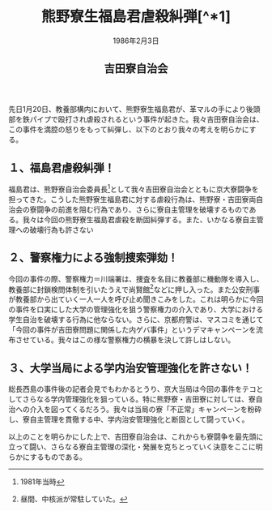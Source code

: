 <header>
<h1 class='title'>熊野寮生福島君虐殺糾弾[^*1]</h1>
<p>1986年2月3日</p>
<h2 class='author'>吉田寮自治会</h2>
</header>

先日1月20日、教養部構内において、熊野寮生福島君が、革マルの手により後頭部を鉄パイプで殴打され虐殺されるという事件が起きた。我々吉田寮自治会は、この事件を満腔の怒りをもって糾弾し、以下のとおり我々の考えを明らかにする。

## １、福島君虐殺糾弾！

福島君は、熊野寮自治会委員長[^*2]として我々吉田寮自治会とともに京大寮闘争を担ってきた。こうした熊野寮生福島君に対する虐殺行為は、熊野寮・吉田寮両自治会の寮闘争の前進を阻む行為であり、さらに寮自主管理を破壊するものである。我々は今回の熊野寮生福島君虐殺を断固糾弾する。また、いかなる寮自主管理への破壊行為も許さない

## ２、警察権力による強制捜索弾劾！

今回の事件の際、警察権力＝川端署は、捜査を名目に教養部に機動隊を導入し、教養部に封鎖検問体制を引いたうえで尚賢館[^*3]などに押し入った。また公安刑事が教養部から出ていく一人一人を呼び止め聞きこみをした。これは明らかに今回の事件を口実にした大学の管理強化を狙う警察権力の介入であり、大学における学生自治を破壊する行為に他ならない。さらに、京都府警は、マスコミを通じて「今回の事件が吉田寮問題に関係した内ゲバ事件」というデマキャンペーンを流布させている。我々はこの様な警察権力の横暴を決して許しはしない。

## ３、大学当局による学内治安管理強化を許さない！

総長西島の事件後の記者会見でもわかるとうり、京大当局は今回の事件をテコとしてさらなる学内管理強化を狙っている。特に熊野寮・吉田寮に対しては、寮自治への介入を図ってくるだろう。我々は当局の寮「不正常」キャンペーンを粉砕し、寮自主管理を貫徹する中、学内治安管理強化と断固として闘っていく。

以上のことを明らかにした上で、吉田寮自治会は、これからも寮闘争を最先頭に立って闘い、さらなる寮自主管理の深化・発展を克ちとっていく決意をここに明らかにするものである。


[^*1]:1986年1月20日の事件に関する吉田寮自治会の公式声明。吉田寮自治会としては事件についてしばらく態度表明を行っていなかったが、ビラ「2☆3正午ヨリ「在寮期限」粉砕！新自治寮獲得！時計台前大集会へ集まろうっ」（1986年1月30日、吉田寮自治会、本資料集に収録）の中の文言についての追及が中核派によってなされた際に、同時に、この問題について立場を表明していないことも問題とされた。その結果吉田寮自治会が2月3日に表明したのがこの声明である。詳しい経過は本資料集収録の2月2日付の自己批判の注釈を参照のこと。なお、ビラ「暴かれた「2・3時計台前集会」の正体」（マルクス主義学生同盟中核派京大支部）も参照のこと。<br/>ちなみに、本声明はもっぱら中核派に対する配慮として出された性質上、「糾弾」すべき対象である配慮として出された性質上、「糾弾」すべき対象である革マル派に対してはむしろ秘匿されたようである。その傍証として、1988年7月1日に中核派と革マル派の間に衝突が起こった際、同日開かれた総会において配布されたレジュメに本声明が添付されていたが、同レジュメは総会終了後、執行委員会によって回収された。

[^*2]:1981年当時

[^*3]:昼間、中核派が常駐していた。
